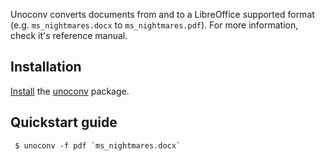 Unoconv converts documents from and to a LibreOffice supported format (e.g. `ms_nightmares.docx` to `ms_nightmares.pdf`). For more information, check it's reference manual.

## Installation

[Install](/index.php/Install "Install") the [unoconv](https://www.archlinux.org/packages/?name=unoconv) package.

## Quickstart guide

```
 $ unoconv -f pdf `ms_nightmares.docx`

```